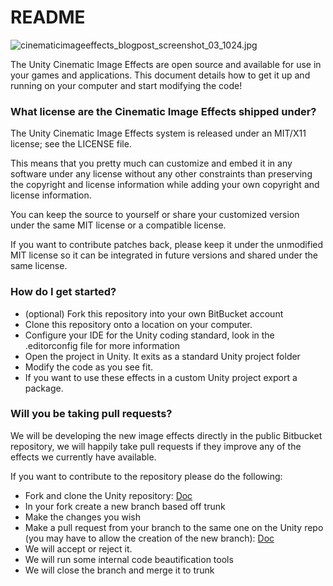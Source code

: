 # README #

![cinematicimageeffects_blogpost_screenshot_03_1024.jpg](https://bitbucket.org/repo/gpBABE/images/3605109841-cinematicimageeffects_blogpost_screenshot_03_1024.jpg)

The Unity Cinematic Image Effects are open source and available for use in your games and applications. This document details how to get it up and running on your computer and start modifying the code!

### What license are the Cinematic Image Effects shipped under? ###
The Unity Cinematic Image Effects system is released under an MIT/X11 license; see the LICENSE file.

This means that you pretty much can customize and embed it in any software under any license without any other constraints than preserving the copyright and license information while adding your own copyright and license information.

You can keep the source to yourself or share your customized version under the same MIT license or a compatible license.

If you want to contribute patches back, please keep it under the unmodified MIT license so it can be integrated in future versions and shared under the same license.

### How do I get started? ###
* (optional) Fork this repository into your own BitBucket account
* Clone this repository onto a location on your computer.
* Configure your IDE for the Unity coding standard, look in the .editorconfig file for more information
* Open the project in Unity. It exits as a standard Unity project folder
* Modify the code as you see fit.
* If you want to use these effects in a custom Unity project export a package.

### Will you be taking pull requests? ###
We will be developing the new image effects directly in the public Bitbucket repository, we will happily take pull requests if they improve any of the effects we currently have available.

If you want to contribute to the repository please do the following:

* Fork and clone the Unity repository: [Doc](https://confluence.atlassian.com/bitbucket/fork-a-teammate-s-repository-774243391.html)
* In your fork create a new branch based off trunk
* Make the changes you wish
* Make a pull request from your branch to the same one on the Unity repo (you may have to allow the creation of the new branch): [Doc](https://confluence.atlassian.com/bitbucket/create-a-pull-request-774243413.html)
* We will accept or reject it.
* We will run some internal code beautification tools
* We will close the branch and merge it to trunk